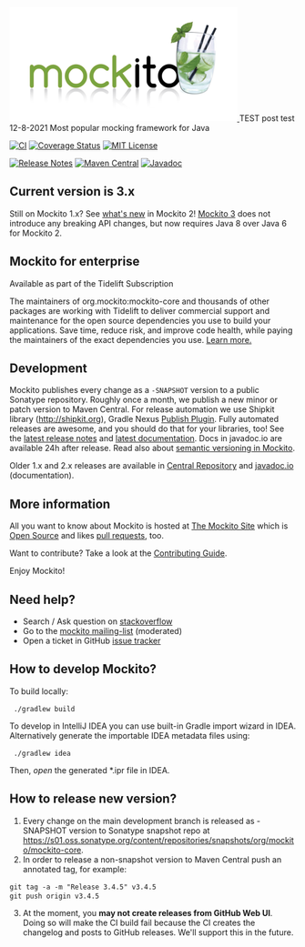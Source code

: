 <a href="https://site.mockito.org">
<img src="https://raw.githubusercontent.com/mockito/mockito/main/src/javadoc/org/mockito/logo.png"
     srcset="https://raw.githubusercontent.com/mockito/mockito/main/src/javadoc/org/mockito/logo@2x.png 2x"
     alt="Mockito" />
</a>
TEST post test 12-8-2021 
Most popular mocking framework for Java

[![CI](https://github.com/mockito/mockito/workflows/CI/badge.svg)](https://github.com/mockito/mockito/actions?query=workflow%3ACI)
[![Coverage Status](https://img.shields.io/codecov/c/github/mockito/mockito.svg)](https://codecov.io/github/mockito/mockito)
[![MIT License](https://img.shields.io/badge/license-MIT-green.svg)](https://github.com/mockito/mockito/blob/main/LICENSE)

[![Release Notes](https://img.shields.io/badge/release%20notes-3.x-yellow.svg)](https://github.com/mockito/mockito/releases/)
[![Maven Central](https://img.shields.io/maven-central/v/org.mockito/mockito-core.svg)](https://search.maven.org/artifact/org.mockito/mockito-core/)
[![Javadoc](https://www.javadoc.io/badge/org.mockito/mockito-core.svg)](https://www.javadoc.io/doc/org.mockito/mockito-core)


## Current version is 3.x
Still on Mockito 1.x? See [what's new](https://github.com/mockito/mockito/wiki/What%27s-new-in-Mockito-2) in Mockito 2! [Mockito 3](https://github.com/mockito/mockito/releases/tag/v3.0.0) does not introduce any breaking API changes, but now requires Java 8 over Java 6 for Mockito 2.

## Mockito for enterprise

Available as part of the Tidelift Subscription

The maintainers of org.mockito:mockito-core and thousands of other packages are working with Tidelift to deliver
commercial support and maintenance for the open source dependencies you use to build your applications. Save time,
reduce risk, and improve code health, while paying the maintainers of the exact dependencies you use.
[Learn more.](https://tidelift.com/subscription/pkg/maven-org-mockito-mockito-core?utm_source=maven-org-mockito-mockito-core&utm_medium=referral&utm_campaign=enterprise&utm_term=repo)

## Development

Mockito publishes every change as a `-SNAPSHOT` version to a public Sonatype repository. Roughly once a month, we
publish a new minor or patch version to Maven Central. For release automation we use Shipkit
library (http://shipkit.org), Gradle Nexus [Publish Plugin](https://github.com/gradle-nexus/publish-plugin).
Fully automated releases are awesome, and you should do that for your libraries, too!
See the [latest release notes](https://github.com/mockito/mockito/releases/)
and [latest documentation](https://javadoc.io/page/org.mockito/mockito-core/latest/org/mockito/Mockito.html). Docs in
javadoc.io are available 24h after release. Read also
about [semantic versioning in Mockito](https://github.com/mockito/mockito/wiki/Semantic-Versioning).

Older 1.x and 2.x releases are available in
[Central Repository](https://search.maven.org/artifact/org.mockito/mockito-core/1.10.19/jar)
and [javadoc.io](https://javadoc.io/doc/org.mockito/mockito-core/1.10.19/org/mockito/Mockito.html) (documentation).

## More information

All you want to know about Mockito is hosted at [The Mockito Site](https://site.mockito.org) which is [Open Source](https://github.com/mockito/mockito.github.io) and likes [pull requests](https://github.com/mockito/mockito.github.io/pulls), too.

Want to contribute? Take a look at the [Contributing Guide](https://github.com/mockito/mockito/blob/main/.github/CONTRIBUTING.md).

Enjoy Mockito!

## Need help?

* Search / Ask question on [stackoverflow](https://stackoverflow.com/questions/tagged/mockito)
* Go to the [mockito mailing-list](https://groups.google.com/group/mockito) (moderated)
* Open a ticket in GitHub [issue tracker](https://github.com/mockito/mockito/issues)

## How to develop Mockito?

To build locally:

     ./gradlew build

To develop in IntelliJ IDEA you can use built-in Gradle import wizard in IDEA. Alternatively generate the importable
IDEA metadata files using:

     ./gradlew idea

Then, _open_ the generated *.ipr file in IDEA.

## How to release new version?

1. Every change on the main development branch is released as -SNAPSHOT version to Sonatype snapshot repo
   at https://s01.oss.sonatype.org/content/repositories/snapshots/org/mockito/mockito-core.
2. In order to release a non-snapshot version to Maven Central push an annotated tag, for example:

```
git tag -a -m "Release 3.4.5" v3.4.5
git push origin v3.4.5
```

3. At the moment, you **may not create releases from GitHub Web UI**. Doing so will make the CI build fail because the
   CI creates the changelog and posts to GitHub releases. We'll support this in the future.
